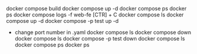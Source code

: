 docker compose build
docker compose up -d
docker compose ps
docker ps
docker compose logs -f web-fe
[CTR] + C
docker compose ls
docker compose up -d
docker compose -p test up -d
* change port number in .yaml
docker compose ls
docker compose down
docker compose ls
docker compose -p test down
docker compose ls
docker compose ps
docker ps